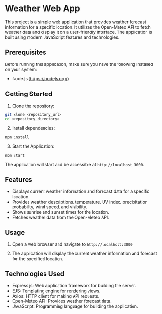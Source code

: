 # Weather Web App

This project is a simple web application that provides weather forecast information for a specific location. It utilizes the Open-Meteo API to fetch weather data and display it on a user-friendly interface. The application is built using modern JavaScript features and technologies.

## Prerequisites

Before running this application, make sure you have the following installed on your system:

- Node.js (https://nodejs.org/)

## Getting Started

1. Clone the repository:

```bash
git clone <repository_url>
cd <repository_directory>
```

2. Install dependencies:

```bash
npm install
```

3. Start the Application:

```bash
npm start
```

The application will start and be accessible at `http://localhost:3000`.

## Features

- Displays current weather information and forecast data for a specific location.
- Provides weather descriptions, temperature, UV index, precipitation probability, wind speed, and visibility.
- Shows sunrise and sunset times for the location.
- Fetches weather data from the Open-Meteo API.

## Usage

1. Open a web browser and navigate to `http://localhost:3000`.

2. The application will display the current weather information and forecast for the specified location.

## Technologies Used

- Express.js: Web application framework for building the server.
- EJS: Templating engine for rendering views.
- Axios: HTTP client for making API requests.
- Open-Meteo API: Provides weather forecast data.
- JavaScript: Programming language for building the application.

